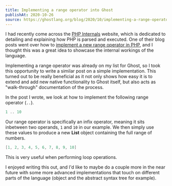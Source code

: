 ```yaml
---
title: Implementing a range operator into Ghost
publishAt: 2020-10-26
source: https://ghostlang.org/blog/2020/10/implementing-a-range-operator-into-ghost
---
```


I had recently come across the [PHP Internals](https://phpinternals.net/) website, which is dedicated to detailing and explaining how PHP is parsed and executed. One of their blog posts went over how to [implement a new range operator in PHP](https://phpinternals.net/articles/implementing_a_range_operator_into_php), and I thought this was a great idea to showcase the internal workings of the language.

Implementing a range operator was already on my list for Ghost, so I took this opportunity to write a similar post on a simple implementation. This turned out to be really beneficial as it not only shows how easy it is to extend and add new native functionality to Ghost itself, but also acts as "walk-through" documentation of the process.

In the post I wrote, we look at how to implement the following range operator (`..`).

```go
1 .. 10
```

Our range operator is specifically an infix operator, meaning it sits inbetween two operands, `1` and `10` in our example. We then simply use these values to produce a new **List** object containing the full range of numbers.

```go
[1, 2, 3, 4, 5, 6, 7, 8, 9, 10]
```

This is very useful when performing loop operations.

I enjoyed writing this out, and I'd like to maybe do a couple more in the near future with some more advanced implementations that touch on different parts of the language (object and the abstract syntax tree for example).